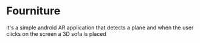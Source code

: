 # Fourniture
it's a simple android AR application that detects a plane and when the user clicks on the screen a 3D sofa is placed 
